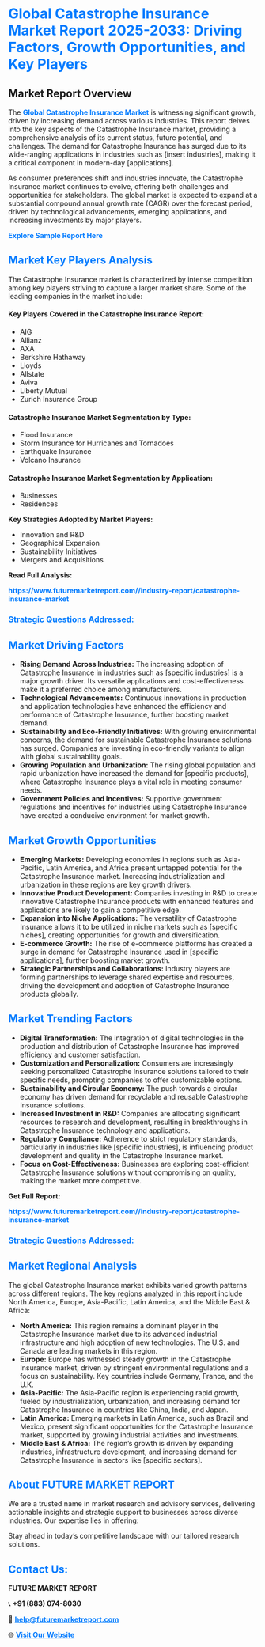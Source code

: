 <h1 style="color: #007BFF;">Global Catastrophe Insurance Market Report 2025-2033: Driving Factors, Growth Opportunities, and Key Players</h1>

<section id="overview">
<h2>Market Report Overview</h2>
<p>The <a href="https://www.futuremarketreport.com//industry-report/catastrophe-insurance-market" style="color: #007BFF; text-decoration: none;"><strong>Global Catastrophe Insurance Market</strong></a> is witnessing significant growth, driven by increasing demand across various industries. This report delves into the key aspects of the Catastrophe Insurance market, providing a comprehensive analysis of its current status, future potential, and challenges. The demand for Catastrophe Insurance has surged due to its wide-ranging applications in industries such as [insert industries], making it a critical component in modern-day [applications].</p>
<p>As consumer preferences shift and industries innovate, the Catastrophe Insurance market continues to evolve, offering both challenges and opportunities for stakeholders. The global market is expected to expand at a substantial compound annual growth rate (CAGR) over the forecast period, driven by technological advancements, emerging applications, and increasing investments by major players.</p>
</section>

<section id="overview">
<p><a href="https://www.futuremarketreport.com//request-sample/reportId=64132" style="color: #007BFF; text-decoration: none;"><strong>Explore Sample Report Here</strong></a></p>
</section>

<section id="key-players">
<h2 style="color: #007BFF;">Market Key Players Analysis</h2>
<p>The Catastrophe Insurance market is characterized by intense competition among key players striving to capture a larger market share. Some of the leading companies in the market include:</p>
<h4>Key Players Covered in the Catastrophe Insurance Report:</h4>
<ul><li>AIG</li><li>Allianz</li><li>AXA</li><li>Berkshire Hathaway</li><li>Lloyds</li><li>Allstate</li><li>Aviva</li><li>Liberty Mutual</li><li>Zurich Insurance Group</li></ul>
<h4>Catastrophe Insurance Market Segmentation by Type:</h4>
<ul><li>Flood Insurance</li><li>Storm Insurance for Hurricanes and Tornadoes</li><li>Earthquake Insurance</li><li>Volcano Insurance</li></ul>

<h4>Catastrophe Insurance Market Segmentation by Application:</h4>
<ul><li>Businesses</li><li>Residences</li></ul>
<p><strong>Key Strategies Adopted by Market Players:</strong></p>
<ul>
<li>Innovation and R&D</li>
<li>Geographical Expansion</li>
<li>Sustainability Initiatives</li>
<li>Mergers and Acquisitions</li>
</ul>
</section>

<section>
<p><strong>Read Full Analysis: </strong></p><a href="https://www.futuremarketreport.com//industry-report/catastrophe-insurance-market" style="color: #007BFF; text-decoration: none;"><strong>https://www.futuremarketreport.com//industry-report/catastrophe-insurance-market</strong></a>
<h3 style="color: #007BFF;">Strategic Questions Addressed:</h3>
</section>

<section id="driving-factors">
<h2 style="color: #007BFF;">Market Driving Factors</h2>
<ul>
<li><strong>Rising Demand Across Industries:</strong> The increasing adoption of Catastrophe Insurance in industries such as [specific industries] is a major growth driver. Its versatile applications and cost-effectiveness make it a preferred choice among manufacturers.</li>
<li><strong>Technological Advancements:</strong> Continuous innovations in production and application technologies have enhanced the efficiency and performance of Catastrophe Insurance, further boosting market demand.</li>
<li><strong>Sustainability and Eco-Friendly Initiatives:</strong> With growing environmental concerns, the demand for sustainable Catastrophe Insurance solutions has surged. Companies are investing in eco-friendly variants to align with global sustainability goals.</li>
<li><strong>Growing Population and Urbanization:</strong> The rising global population and rapid urbanization have increased the demand for [specific products], where Catastrophe Insurance plays a vital role in meeting consumer needs.</li>
<li><strong>Government Policies and Incentives:</strong> Supportive government regulations and incentives for industries using Catastrophe Insurance have created a conducive environment for market growth.</li>
</ul>
</section>

<section id="growth-opportunities">
<h2 style="color: #007BFF;">Market Growth Opportunities</h2>
<ul>
<li><strong>Emerging Markets:</strong> Developing economies in regions such as Asia-Pacific, Latin America, and Africa present untapped potential for the Catastrophe Insurance market. Increasing industrialization and urbanization in these regions are key growth drivers.</li>
<li><strong>Innovative Product Development:</strong> Companies investing in R&D to create innovative Catastrophe Insurance products with enhanced features and applications are likely to gain a competitive edge.</li>
<li><strong>Expansion into Niche Applications:</strong> The versatility of Catastrophe Insurance allows it to be utilized in niche markets such as [specific niches], creating opportunities for growth and diversification.</li>
<li><strong>E-commerce Growth:</strong> The rise of e-commerce platforms has created a surge in demand for Catastrophe Insurance used in [specific applications], further boosting market growth.</li>
<li><strong>Strategic Partnerships and Collaborations:</strong> Industry players are forming partnerships to leverage shared expertise and resources, driving the development and adoption of Catastrophe Insurance products globally.</li>
</ul>
</section>

<section id="trending-factors">
<h2 style="color: #007BFF;">Market Trending Factors</h2>
<ul>
<li><strong>Digital Transformation:</strong> The integration of digital technologies in the production and distribution of Catastrophe Insurance has improved efficiency and customer satisfaction.</li>
<li><strong>Customization and Personalization:</strong> Consumers are increasingly seeking personalized Catastrophe Insurance solutions tailored to their specific needs, prompting companies to offer customizable options.</li>
<li><strong>Sustainability and Circular Economy:</strong> The push towards a circular economy has driven demand for recyclable and reusable Catastrophe Insurance solutions.</li>
<li><strong>Increased Investment in R&D:</strong> Companies are allocating significant resources to research and development, resulting in breakthroughs in Catastrophe Insurance technology and applications.</li>
<li><strong>Regulatory Compliance:</strong> Adherence to strict regulatory standards, particularly in industries like [specific industries], is influencing product development and quality in the Catastrophe Insurance market.</li>
<li><strong>Focus on Cost-Effectiveness:</strong> Businesses are exploring cost-efficient Catastrophe Insurance solutions without compromising on quality, making the market more competitive.</li>
</ul>
</section>

<section>
<p><strong>Get Full Report: </strong></p><a href="https://www.futuremarketreport.com//industry-report/catastrophe-insurance-market" style="color: #007BFF; text-decoration: none;"><strong>https://www.futuremarketreport.com//industry-report/catastrophe-insurance-market</strong></a>
<h3 style="color: #007BFF;">Strategic Questions Addressed:</h3>
</section>


<section id="regional-analysis">
<h2 style="color: #007BFF;">Market Regional Analysis</h2>
<p>The global Catastrophe Insurance market exhibits varied growth patterns across different regions. The key regions analyzed in this report include North America, Europe, Asia-Pacific, Latin America, and the Middle East & Africa:</p>
<ul>
<li><strong>North America:</strong> This region remains a dominant player in the Catastrophe Insurance market due to its advanced industrial infrastructure and high adoption of new technologies. The U.S. and Canada are leading markets in this region.</li>
<li><strong>Europe:</strong> Europe has witnessed steady growth in the Catastrophe Insurance market, driven by stringent environmental regulations and a focus on sustainability. Key countries include Germany, France, and the U.K.</li>
<li><strong>Asia-Pacific:</strong> The Asia-Pacific region is experiencing rapid growth, fueled by industrialization, urbanization, and increasing demand for Catastrophe Insurance in countries like China, India, and Japan.</li>
<li><strong>Latin America:</strong> Emerging markets in Latin America, such as Brazil and Mexico, present significant opportunities for the Catastrophe Insurance market, supported by growing industrial activities and investments.</li>
<li><strong>Middle East & Africa:</strong> The region’s growth is driven by expanding industries, infrastructure development, and increasing demand for Catastrophe Insurance in sectors like [specific sectors].</li>
</ul>
</section>

<footer>
<h2 style="color: #007BFF;">About FUTURE MARKET REPORT</h2>
<p>We are a trusted name in market research and advisory services, delivering actionable insights and strategic support to businesses across diverse industries. Our expertise lies in offering:</p>

<p>Stay ahead in today’s competitive landscape with our tailored research solutions.</p>

<h2 style="color: #007BFF;">Contact Us:</h2>
<p><strong>FUTURE MARKET REPORT</strong></p>
<p>📞 <strong>+91 (883) 074-8030</strong></p>
<p>📧 <strong><a href="mailto:help@futuremarketreport.com" style="color: #007BFF;">help@futuremarketreport.com</a></strong></p>
<p>🌐 <strong><a href="https://www.futuremarketreport.com/" style="color: #007BFF;">Visit Our Website</a></strong></p>
</footer>